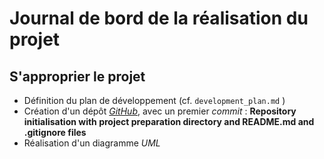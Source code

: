 # Journal de bord de la réalisation du projet

## S'approprier le projet

- Définition du plan de développement (cf. `development_plan.md` )
- Création d'un dépôt [*GitHub*](https://github.com/Krystof2so/BiblioPy), avec un premier *commit* : **Repository initialisation with project preparation directory and README.md and .gitignore files** 
- Réalisation d'un diagramme *UML*

